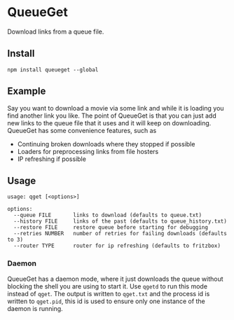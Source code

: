 # QueueGet
Download links from a queue file.

## Install
```
npm install queueget --global
```

## Example
Say you want to download a movie via some link and while it is loading you find another link you like. The point
of QueueGet is that you can just add new links to the queue file that it uses and it will keep on downloading. QueueGet 
has some convenience features, such as 
* Continuing broken downloads where they stopped if possible
* Loaders for preprocessing links from file hosters
* IP refreshing if possible

## Usage
```
usage: qget [<options>]

options:
  --queue FILE       links to download (defaults to queue.txt)
  --history FILE     links of the past (defaults to queue_history.txt)
  --restore FILE     restore queue before starting for debugging
  --retries NUMBER   number of retries for failing downloads (defaults to 3)
  --router TYPE      router for ip refreshing (defaults to fritzbox)

```

### Daemon
QueueGet has a daemon mode, where it just downloads the queue without blocking the shell you are using to start it. Use
`qgetd` to run this mode instead of `qget`. The output is written to `qget.txt` and the process id is written to 
`qget.pid`, this id is used to ensure only one instance of the daemon is running.
